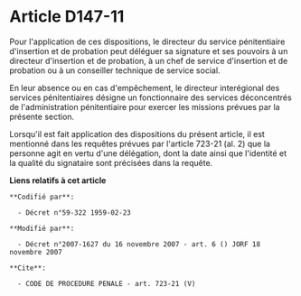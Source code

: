 # Article D147-11

Pour l'application de ces dispositions, le directeur du service pénitentiaire d'insertion et de probation peut déléguer sa
signature et ses pouvoirs à un directeur d'insertion et de probation, à un chef de service d'insertion et de probation ou à
un conseiller technique de service social.

En leur absence ou en cas d'empêchement, le directeur interégional des services pénitentiaires désigne un fonctionnaire des
services déconcentrés de l'administration pénitentiaire pour exercer les missions prévues par la présente section.

Lorsqu'il est fait application des dispositions du présent article, il est mentionné dans les requêtes prévues par l'article
723-21 (al. 2) que la personne agit en vertu d'une délégation, dont la date ainsi que l'identité et la qualité du signataire
sont précisées dans la requête.

**Liens relatifs à cet article**

	**Codifié par**:

	  - Décret n°59-322 1959-02-23

	**Modifié par**:

	  - Décret n°2007-1627 du 16 novembre 2007 - art. 6 () JORF 18 novembre 2007

	**Cite**:

	  - CODE DE PROCEDURE PENALE - art. 723-21 (V)
